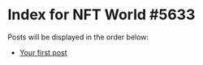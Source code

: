 # Index for NFT World #5633
Posts will be displayed in the order below:

- [Your first post](./001-first.md)

